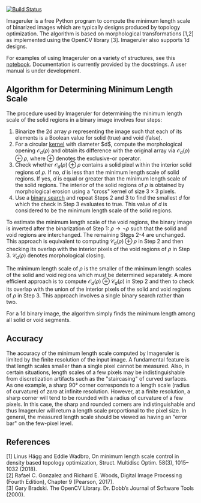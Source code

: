 [![Build Status](https://github.com/NanoComp/imageruler/workflows/CI/badge.svg)](https://github.com/NanoComp/imageruler/actions)

Imageruler is a free Python program to compute the minimum length scale of binarized images which are typically designs produced by topology optimization. The algorithm is based on morphological transformations [1,2] as implemented using the OpenCV library [3]. Imageruler also supports 1d designs.

For examples of using Imageruler on a variety of structures, see this [notebook](notebooks/examples.ipynb). Documentation is currently provided by the docstrings. A user manual is under development.

## Algorithm for Determining Minimum Length Scale

The procedure used by Imageruler for determining the minimum length scale of the solid regions in a binary image involves four steps:

1. Binarize the 2d array $\rho$ representing the image such that each of its elements is a Boolean value for solid (true) and void (false).
2. For a circular [kernel](https://en.wikipedia.org/wiki/Kernel_(image_processing)) with diameter $d$, compute the morphological opening $\mathcal{O}_d(\rho)$ and obtain its difference with the original array via $\mathcal{O}_d(\rho) \oplus \rho$, where $\oplus$ denotes the exclusive-or operator.
3. Check whether $\mathcal{O}_d(\rho) \oplus \rho$ contains a solid pixel within the interior solid regions of $\rho$. If no, $d$ is less than the minimum length scale of solid regions. If yes, $d$ is equal or greater than the minimum length scale of the solid regions. The interior of the solid regions of $\rho$ is obtained by morphological erosion using a "cross" kernel of size $3\times3$ pixels.
4. Use a [binary search](https://en.wikipedia.org/wiki/Binary_search_algorithm) and repeat Steps 2 and 3 to find the smallest $d$ for which the check in Step 3 evaluates to true. This value of $d$ is considered to be the minimum length scale of the solid regions.

To estimate the minimum length scale of the void regions, the binary image is inverted after the binarization of Step 1: $\rho \rightarrow \neg \rho$ such that the solid and void regions are interchanged. The remaining Steps 2-4 are unchanged. This approach is equivalent to computing $\mathcal{C}_d(\rho) \oplus \rho$ in Step 2 and then checking its overlap with the interior pixels of the void regions of $\rho$ in Step 3. $\mathcal{C}_d(\rho)$ denotes morphological closing.

The minimum length scale of $\rho$ is the smaller of the minimum length scales of the solid and void regions which must be determined separately. A more efficient approach is to compute $\mathcal{O}_d(\rho) \oplus \mathcal{C}_d(\rho)$ in Step 2 and then to check its overlap with the union of the interior pixels of the solid and void regions of $\rho$ in Step 3. This approach involves a single binary search rather than two.

For a 1d binary image, the algorithm simply finds the minimum length among all solid or void segments.

## Accuracy

The accuracy of the minimum length scale computed by Imageruler is limited by the finite resolution of the input image. A fundamental feature is that length scales smaller than a single pixel cannot be measured. Also, in certain situations, length scales of a few pixels may be indistinguishable from discretization artifacts such as the "staircasing" of curved surfaces. As one example, a sharp 90° corner corresponds to a length scale (radius of curvature) of *zero* at infinite resolution. However, at a finite resolution, a sharp corner will tend to be rounded with a radius of curvature of a few pixels. In this case, the sharp and rounded corners are indistinguishable and thus Imageruler will return a length scale proportional to the pixel size. In general, the measured length scale should be viewed as having an "error bar" on the few-pixel level.

## References

[1] Linus Hägg and Eddie Wadbro, On minimum length scale control in density based topology optimization, Struct. Multidisc Optim. 58(3), 1015–1032 (2018).  
[2] Rafael C. Gonzalez and Richard E. Woods, Digital Image Processing (Fourth Edition), Chapter 9 (Pearson, 2017).  
[3] Gary Bradski. The OpenCV Library. Dr. Dobb’s Journal of Software Tools (2000).
